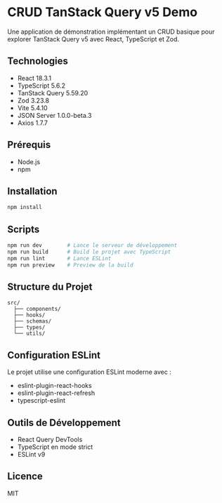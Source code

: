 # CRUD TanStack Query v5 Demo

Une application de démonstration implémentant un CRUD basique pour explorer TanStack Query v5 avec React, TypeScript et Zod.

## Technologies

- React 18.3.1
- TypeScript 5.6.2
- TanStack Query 5.59.20
- Zod 3.23.8
- Vite 5.4.10
- JSON Server 1.0.0-beta.3
- Axios 1.7.7

## Prérequis

- Node.js
- npm

## Installation

```bash
npm install
```

## Scripts

```bash
npm run dev        # Lance le serveur de développement
npm run build      # Build le projet avec TypeScript
npm run lint       # Lance ESLint
npm run preview    # Preview de la build
```

## Structure du Projet

```
src/
  ├── components/
  ├── hooks/
  ├── schemas/
  ├── types/
  └── utils/
```

## Configuration ESLint

Le projet utilise une configuration ESLint moderne avec :
- eslint-plugin-react-hooks
- eslint-plugin-react-refresh
- typescript-eslint

## Outils de Développement

- React Query DevTools
- TypeScript en mode strict
- ESLint v9

## Licence

MIT

